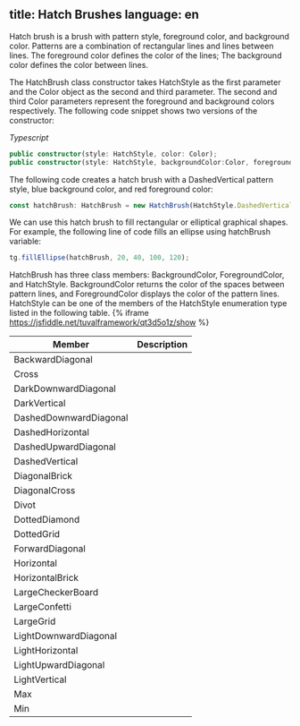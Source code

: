 title: Hatch Brushes
language: en
---
Hatch brush is a brush with pattern style, foreground color, and background color. Patterns are a combination of rectangular lines and lines between lines. The foreground color defines the color of the lines; The background color defines the color between lines.

The HatchBrush class constructor takes HatchStyle as the first parameter and the Color object as the second and third parameter. The second and third Color parameters represent the foreground and background colors respectively. The following code snippet shows two versions of the constructor:

*Typescript*
```typescript
public constructor(style: HatchStyle, color: Color);
public constructor(style: HatchStyle, backgroundColor:Color, foregroundColor:Color);
```
The following code creates a hatch brush with a DashedVertical pattern style, blue background color, and red foreground color:
```typescript
const hatchBrush: HatchBrush = new HatchBrush(HatchStyle.DashedVertical, Color.Blue, Color.Red);
```
We can use this hatch brush to fill rectangular or elliptical graphical shapes. For example, the following line of code fills an ellipse using hatchBrush variable:
```typescript
tg.fillEllipse(hatchBrush, 20, 40, 100, 120);
```
HatchBrush has three class members: BackgroundColor, ForegroundColor, and HatchStyle. BackgroundColor returns the color of the spaces between pattern lines, and ForegroundColor displays the color of the pattern lines. HatchStyle can be one of the members of the HatchStyle enumeration type listed in the following table.
{% iframe https://jsfiddle.net/tuvalframework/qt3d5o1z/show %}

| Member                    | Description |
| ---------------------- | -------- |
| BackwardDiagonal       |          |
| Cross                  |          |
| DarkDownwardDiagonal   |          |
| DarkVertical           |          |
| DashedDownwardDiagonal |          |
| DashedHorizontal       |          |
| DashedUpwardDiagonal   |          |
| DashedVertical         |          |
| DiagonalBrick          |          |
| DiagonalCross          |          |
| Divot                  |          |
| DottedDiamond          |          |
| DottedGrid             |          |
| ForwardDiagonal        |          |
| Horizontal             |          |
| HorizontalBrick        |          |
| LargeCheckerBoard      |          |
| LargeConfetti          |          |
| LargeGrid              |          |
| LightDownwardDiagonal  |          |
| LightHorizontal        |          |
| LightUpwardDiagonal    |          |
| LightVertical          |          |
| Max                    |          |
| Min                    |          |